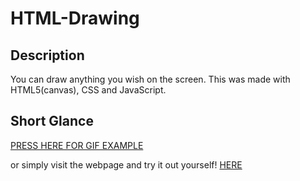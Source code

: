 # HTML-Drawing

## Description
You can draw anything you wish on the screen.
This was made with HTML5(canvas), CSS and JavaScript.

## Short Glance
[PRESS HERE FOR GIF EXAMPLE](https://gfycat.com/grouchyfearlessisabellineshrike.gif)

or simply visit the webpage and try it out yourself! [HERE](https://html-drawing.herokuapp.com)

